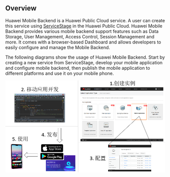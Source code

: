 ## Overview

Huawei Mobile Backend is a Huawei Public Cloud service.  A user can create this service using [ServiceStage](https://www.huaweicloud.com/en-us/product/servicestage.html) in the Huawei Public Cloud.  Huawei Mobile Backend provides various mobile backend support features such as Data Storage, User Management, Access Control, Session Management and more.  It comes with a browser-based Dashboard and allows developers to easily configure and manage the Mobile Backend.  

The following diagrams show the usage of Huawei Mobile Backend.  Start by creating a new service from ServiceStage, develop your mobile application and configure mobile backend, then publish the mobile application to different platforms and use it on your mobile phone.  

![Overview](./imgs/s0a.png)
